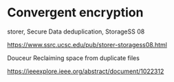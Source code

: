 
# Convergent encryption 

storer, Secure Data deduplication, StorageSS 08

https://www.ssrc.ucsc.edu/pub/storer-storagess08.html

Douceur Reclaiming space from duplicate files

https://ieeexplore.ieee.org/abstract/document/1022312


